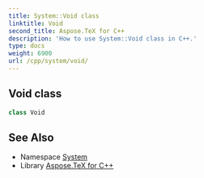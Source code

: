 ```yaml
---
title: System::Void class
linktitle: Void
second_title: Aspose.TeX for C++
description: 'How to use System::Void class in C++.'
type: docs
weight: 6900
url: /cpp/system/void/
---
```

## Void class




```cpp
class Void
```

## See Also

* Namespace [System](../)
* Library [Aspose.TeX for C++](../../)
